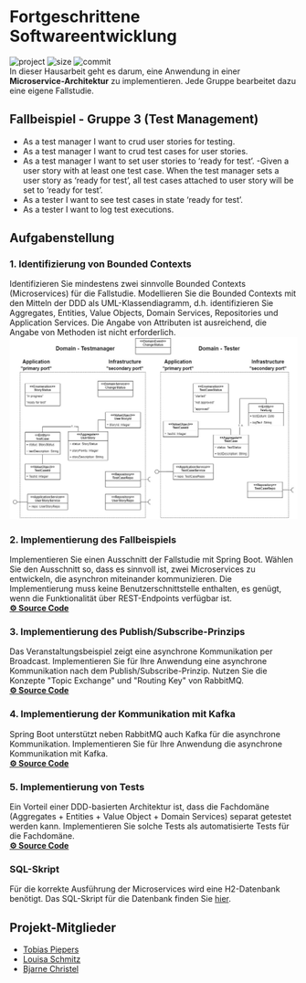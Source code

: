 # Fortgeschrittene Softwareentwicklung
![project](https://img.shields.io/badge/Modul-FSE-red)
![size](https://img.shields.io/github/repo-size/LouisaSchmitz/FSE-Gruppe3?logo=github)
![commit](https://img.shields.io/github/last-commit/LouisaSchmitz/FSE-Gruppe3?logo=git)  
In dieser Hausarbeit geht es darum, eine Anwendung in einer **Microservice-Architektur** zu implementieren. Jede Gruppe bearbeitet dazu eine eigene Fallstudie.

## Fallbeispiel - Gruppe 3 (Test Management)
- As a test manager I want to crud user stories for testing.
- As a test manager I want to crud test cases for user stories.
- As a test manager I want to set user stories to ‘ready for test’.
    -Given a user story with at least one test case. When the test manager sets a user story as ‘ready for test’, all test cases attached to user story will be set to ‘ready for test’.
- As a tester I want to see test cases in state ‘ready for test’.
- As a tester I want to log test executions.

## Aufgabenstellung

### 1. Identifizierung von Bounded Contexts
Identifizieren Sie mindestens zwei sinnvolle Bounded Contexts (Microservices) für die Fallstudie. Modellieren Sie die Bounded Contexts mit den Mitteln der DDD als UML-Klassendiagramm, d.h. identifizieren Sie Aggregates, Entities, Value Objects, Domain Services, Repositories und Application Services. Die Angabe von Attributen ist ausreichend, die Angabe von Methoden ist nicht erforderlich.  
![Bounded Context](/Tactical-Design.jpg)  

### 2. Implementierung des Fallbeispiels
Implementieren Sie einen Ausschnitt der Fallstudie mit Spring Boot. Wählen Sie den Ausschnitt so, dass es sinnvoll ist, zwei Microservices zu entwickeln, die asynchron miteinander kommunizieren. Die Implementierung muss keine Benutzerschnittstelle enthalten, es genügt, wenn die Funktionalität über REST-Endpoints verfügbar ist.  
**[⚙️ Source Code](https://github.com/LouisaSchmitz/FSE-Gruppe3/releases/tag/aufgabe-2)**

### 3. Implementierung des Publish/Subscribe-Prinzips
Das Veranstaltungsbeispiel zeigt eine asynchrone Kommunikation per Broadcast. Implementieren Sie für Ihre Anwendung eine asynchrone Kommunikation nach dem Publish/Subscribe-Prinzip. Nutzen Sie die Konzepte "Topic Exchange" und "Routing Key" von RabbitMQ.  
**[⚙️ Source Code](https://github.com/LouisaSchmitz/FSE-Gruppe3/releases/tag/aufgabe-3)**

### 4. Implementierung der Kommunikation mit Kafka
Spring Boot unterstützt neben RabbitMQ auch Kafka für die asynchrone Kommunikation. Implementieren Sie für Ihre Anwendung die asynchrone Kommunikation mit Kafka.  
**[⚙️ Source Code](https://github.com/LouisaSchmitz/FSE-Gruppe3/releases/tag/aufgabe-4)**

### 5. Implementierung von Tests
Ein Vorteil einer DDD-basierten Architektur ist, dass die Fachdomäne (Aggregates + Entities + Value Object + Domain Services) separat getestet werden kann. Implementieren Sie solche Tests als automatisierte Tests für die Fachdomäne.  
**[⚙️ Source Code](https://github.com/LouisaSchmitz/FSE-Gruppe3/releases/tag/aufgabe-5)**

### SQL-Skript
Für die korrekte Ausführung der Microservices wird eine H2-Datenbank benötigt. Das SQL-Skript für die Datenbank finden Sie [hier](/sql.txt).

## Projekt-Mitglieder
- [Tobias Piepers](https://github.com/TP1901)
- [Louisa Schmitz](https://github.com/LouisaSchmitz)
- [Bjarne Christel](https://github.com/B4ZZ3)

